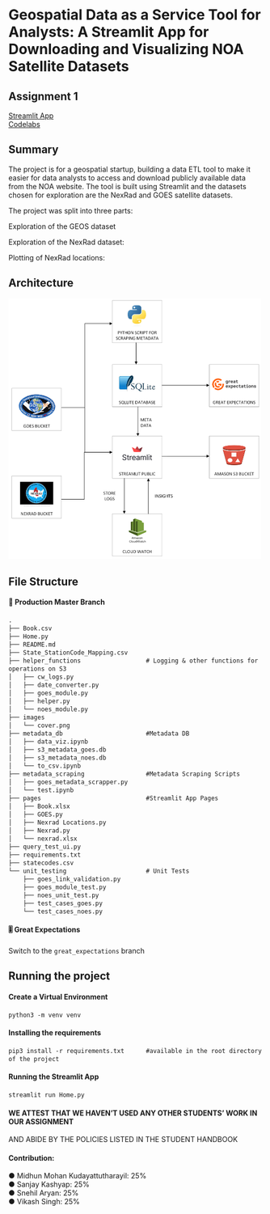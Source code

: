 # Geospatial Data as a Service Tool for Analysts: A Streamlit App for Downloading and Visualizing NOA Satellite Datasets
## Assignment 1

[Streamlit App](https://mi6daas.streamlit.app) <br>
[Codelabs](https://codelabs-preview.appspot.com/?file_id=1LlSUQF9Ixa4IFk45f9_GD6jMIE73DX39n7bGfjhB7JY#0) <br>

## Summary 
The project is for a geospatial startup, building a data ETL tool to make it easier for data analysts to access and download publicly available data from the NOA website. The tool is built using Streamlit and the datasets chosen for exploration are the NexRad and GOES satellite datasets.

The project was split into three parts:

Exploration of the GEOS dataset

Exploration of the NexRad dataset:

Plotting of NexRad locations:

## Architecture

<img src="https://raw.githubusercontent.com/BigDataIA-Spring2023-Team06/Documentation/main/pasted%20image%200.png" width="500">


## File Structure
#### 🚀 Production Master Branch
```
.
├── Book.csv
├── Home.py
├── README.md
├── State_StationCode_Mapping.csv
├── helper_functions                  # Logging & other functions for operations on S3
│   ├── cw_logs.py
│   ├── date_converter.py
│   ├── goes_module.py
│   ├── helper.py
│   └── noes_module.py
├── images
│   └── cover.png
├── metadata_db                       #Metadata DB
│   ├── data_viz.ipynb
│   ├── s3_metadata_goes.db
│   ├── s3_metadata_noes.db
│   └── to_csv.ipynb
├── metadata_scraping                 #Metadata Scraping Scripts
│   ├── goes_metadata_scrapper.py
│   └── test.ipynb
├── pages                             #Streamlit App Pages
│   ├── Book.xlsx
│   ├── GOES.py
│   ├── Nexrad Locations.py
│   ├── Nexrad.py
│   └── nexrad.xlsx
├── query_test_ui.py
├── requirements.txt
├── statecodes.csv
└── unit_testing                      # Unit Tests
    ├── goes_link_validation.py
    ├── goes_module_test.py
    ├── noes_unit_test.py
    ├── test_cases_goes.py
    └── test_cases_noes.py
```
#### 🎚️ Great Expectations

Switch to the ```great_expectations``` branch

## Running the project

#### Create a Virtual Environment
```
python3 -m venv venv
```
#### Installing the requirements
```
pip3 install -r requirements.txt      #available in the root directory of the project
```
#### Running the Streamlit App
```
streamlit run Home.py
```

#### WE ATTEST THAT WE HAVEN’T USED ANY OTHER STUDENTS’ WORK IN OUR ASSIGNMENT
AND ABIDE BY THE POLICIES LISTED IN THE STUDENT HANDBOOK
#### Contribution: <br>
● Midhun Mohan Kudayattutharayil: 25% <br>
● Sanjay Kashyap: 25% <br>
● Snehil Aryan: 25% <br>
● Vikash Singh: 25% <br>


